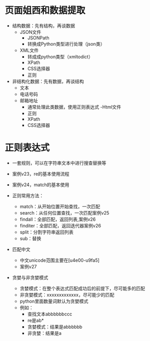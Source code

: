 # 页面姐西和数据提取
- 结构数据：先有结构，再谈数据
    - JSON文件
        - JSONPath
        - 转换成Python类型进行处理（json类）
    - XML文件
        - 转成成python类型（xmltodict）
        - XPath
        - CSS选择器
        - 正则
- 非结构化数据：先有数据，再谈结构
    - 文本
    - 电话号码
    - 邮箱地址
        - 通常处理此类数据，使用正则表达式
    -Html文件
        - 正则
        - XPath
        - CSS选择器
        
# 正则表达式
- 一套规则，可以在字符串文本中进行搜查替换等
- 案例v23，re的基本使用流程
- 案例v24，match的基本使用
- 正则常用方法：
    - match：从开始位置开始查找，一次匹配
    - search：从任何位置查找，一次匹配案例v25
    - findall：全部匹配，返回列表,案例v26
    - finditer：全部匹配，返回迭代器案例v26
    - split：分割字符串返回列表
    - sub：替换
- 匹配中文
    - 中文unicode范围主要在[u4e00-u9fa5]
    - 案例v27
    
- 贪婪与非贪婪模式
    - 贪婪模式：在整个表达式匹配成功后的前提下，尽可能多的匹配
    - 非贪婪模式：xxxxxxxxxxxxx，尽可能少的匹配
    - python里面数量词默认为贪婪模式
    - 例如：
        - 查找文本abbbbbbccc
        - re是ab*
        - 贪婪模式：结果是abbbbbb
        - 非贪婪：结果是a
    
    
    